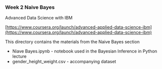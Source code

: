 ### Week 2 Naive Bayes

Advanced Data Science with IBM

[https://www.coursera.org/launch/advanced-applied-data-science-ibm](https://www.coursera.org/launch/advanced-applied-data-science-ibm)

This directory contains the materials from the Naive Bayes section

* Niave Bayes.ipynb - notebook used in the Bayesian Inference in Python lecture
* gender_height_weight.csv - accompanying dataset


